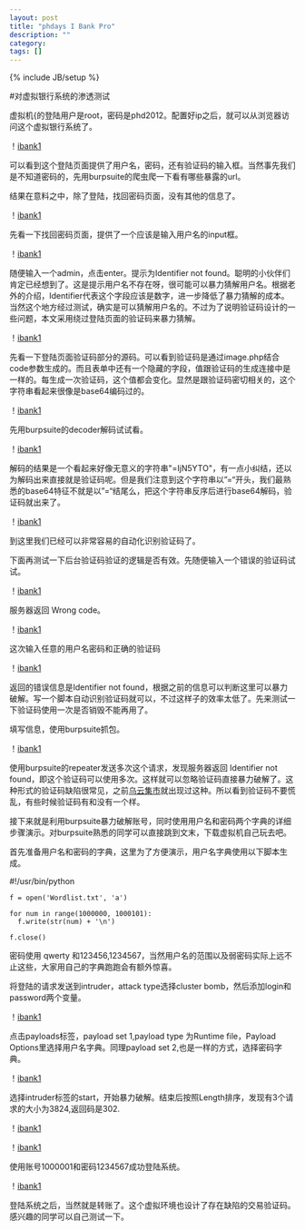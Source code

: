 ```yaml
---
layout: post
title: "phdays I Bank Pro"
description: ""
category: 
tags: []
---
```

{% include JB/setup %}

#对虚拟银行系统的渗透测试

虚拟机{的登陆用户是root，密码是phd2012。配置好ip之后，就可以从浏览器访问这个虚拟银行系统了。

！[ibank1]({site.img_url}}ibank1.png)


可以看到这个登陆页面提供了用户名，密码，还有验证码的输入框。当然事先我们是不知道密码的，先用burpsuite的爬虫爬一下看有哪些暴露的url。

结果在意料之中，除了登陆，找回密码页面，没有其他的信息了。

！[ibank1]({site.img_url}}ibank2.png)

先看一下找回密码页面，提供了一个应该是输入用户名的input框。

！[ibank1]({site.img_url}}ibank3.png)

随便输入一个admin，点击enter。提示为Identifier not found。聪明的小伙伴们肯定已经想到了。这是提示用户名不存在呀，很可能可以暴力猜解用户名。根据老外的介绍，Identifier代表这个字段应该是数字，进一步降低了暴力猜解的成本。当然这个地方经过测试，确实是可以猜解用户名的。不过为了说明验证码设计的一些问题，本文采用绕过登陆页面的验证码来暴力猜解。

！[ibank1]({site.img_url}}ibank4.png)


先看一下登陆页面验证码部分的源码。可以看到验证码是通过image.php结合code参数生成的。而且表单中还有一个隐藏的字段，值跟验证码的生成连接中是一样的。每生成一次验证码，这个值都会变化。显然是跟验证码密切相关的，这个字符串看起来很像是base64编码过的。


！[ibank1]({site.img_url}}ibank6.png)

先用burpsuite的decoder解码试试看。

！[ibank1]({site.img_url}}ibank7.png)

解码的结果是一个看起来好像无意义的字符串"=IjN5YTO"，有一点小纠结，还以为解码出来直接就是验证码呢。但是我们注意到这个字符串以”=“开头，我们最熟悉的base64特征不就是以”=“结尾么，把这个字符串反序后进行base64解码，验证码就出来了。

！[ibank1]({site.img_url}}ibank8.png)

到这里我们已经可以非常容易的自动化识别验证码了。

下面再测试一下后台验证码验证的逻辑是否有效。先随便输入一个错误的验证码试试。

！[ibank1]({site.img_url}}ibank9.png)

服务器返回 Wrong code。

！[ibank1]({site.img_url}}ibank10.png)

这次输入任意的用户名密码和正确的验证码

！[ibank1]({site.img_url}}ibank11.png)

返回的错误信息是Identifier not found，根据之前的信息可以判断这里可以暴力破解。写一个脚本自动识别验证码就可以，不过这样子的效率太低了。先来测试一下验证码使用一次是否销毁不能再用了。

填写信息，使用burpsuite抓包。

！[ibank1]({site.img_url}}ibank12.png)

使用burpsuite的repeater发送多次这个请求，发现服务器返回 Identifier not found，即这个验证码可以使用多次。这样就可以忽略验证码直接暴力破解了。这种形式的验证码缺陷很常见，之前[乌云集市](http://wooyun.org/bugs/wooyun-2010-046547)就出现过这种。所以看到验证码不要慌乱，有些时候验证码有和没有一个样。

接下来就是利用burpsuite暴力破解账号，同时使用用户名和密码两个字典的详细步骤演示。对burpsuite熟悉的同学可以直接跳到文末，下载虚拟机自己玩去吧。


首先准备用户名和密码的字典，这里为了方便演示，用户名字典使用以下脚本生成。

#!/usr/bin/python

	f = open('Wordlist.txt', 'a')

	for num in range(1000000, 1000101):
	  f.write(str(num) + '\n')

	f.close()

密码使用 qwerty 和123456,1234567，当然用户名的范围以及弱密码实际上远不止这些，大家用自己的字典跑跑会有额外惊喜。

将登陆的请求发送到intruder，attack type选择cluster bomb，然后添加login和password两个变量。

！[ibank1]({site.img_url}}ibank13.png)

点击payloads标签，payload set 1,payload type 为Runtime file，Payload Options里选择用户名字典。同理payload set 2,也是一样的方式，选择密码字典。


！[ibank1]({site.img_url}}ibank14.png)

选择intruder标签的start，开始暴力破解。结束后按照Length排序，发现有3个请求的大小为3824,返回码是302.

！[ibank1]({site.img_url}}ibank15.png)

！[ibank1]({site.img_url}}ibank16.png)

使用账号1000001和密码1234567成功登陆系统。

！[ibank1]({site.img_url}}ibank17.png)

登陆系统之后，当然就是转账了。这个虚拟环境也设计了存在缺陷的交易验证码。感兴趣的同学可以自己测试一下。

